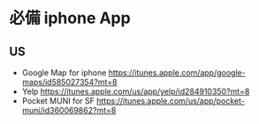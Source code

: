 # 必備 iphone App

## US

* Google Map for iphone <https://itunes.apple.com/app/google-maps/id585027354?mt=8>
* Yelp <https://itunes.apple.com/us/app/yelp/id284910350?mt=8>
* Pocket MUNI for SF <https://itunes.apple.com/us/app/pocket-muni/id360069862?mt=8>